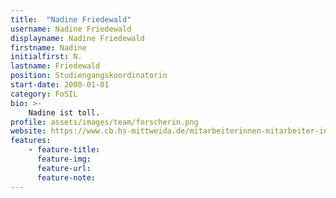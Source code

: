 ```yaml
---
title:  "Nadine Friedewald"
username: Nadine Friedewald
displayname: Nadine Friedewald
firstname: Nadine
initialfirst: N.
lastname: Friedewald
position: Studiengangskoordinatorin 
start-date: 2000-01-01
category: FoSIL
bio: >- 
    Nadine ist toll.   
profile: assets/images/team/forscherin.png
website: https://www.cb.hs-mittweida.de/mitarbeiterinnen-mitarbeiter-in-ihren-fachgruppen/friedewald-nadine/
features:
    - feature-title: 
      feature-img: 
      feature-url: 
      feature-note: 
---
```


